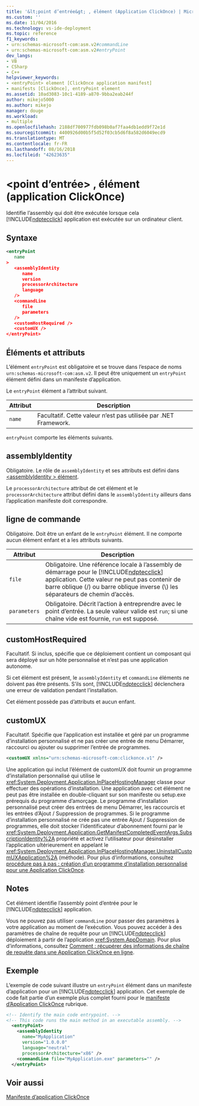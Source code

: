 ```yaml
---
title: '&lt;point d’entrée&gt; , élément (Application ClickOnce) | Microsoft Docs'
ms.custom: ''
ms.date: 11/04/2016
ms.technology: vs-ide-deployment
ms.topic: reference
f1_keywords:
- urn:schemas-microsoft-com:asm.v2#commandLine
- urn:schemas-microsoft-com:asm.v2#entryPoint
dev_langs:
- VB
- CSharp
- C++
helpviewer_keywords:
- <entryPoint> element [ClickOnce application manifest]
- manifests [ClickOnce], entryPoint element
ms.assetid: 10ad3083-10c1-4189-a870-9bba2eab244f
author: mikejo5000
ms.author: mikejo
manager: douge
ms.workload:
- multiple
ms.openlocfilehash: 2188df700977fdb098b0af7faa4db1edd9f72e1d
ms.sourcegitcommit: 4400926d00b5f5d52f03cb5d6f8a582d6049ecd9
ms.translationtype: MT
ms.contentlocale: fr-FR
ms.lasthandoff: 08/16/2018
ms.locfileid: "42623635"
---
```

# <a name="ltentrypointgt-element-clickonce-application"></a>&lt;point d’entrée&gt; , élément (application ClickOnce)
Identifie l’assembly qui doit être exécutée lorsque cela [!INCLUDE[ndptecclick](../deployment/includes/ndptecclick_md.md)] application est exécutée sur un ordinateur client.  
  
## <a name="syntax"></a>Syntaxe  
  
```xml  
<entryPoint  
   name  
>  
   <assemblyIdentity  
      name  
      version  
      processorArchitecture  
      language  
   />  
   <commandLine  
      file  
      parameters  
   />  
   <customHostRequired />  
   <customUX />  
</entryPoint>  
```  
  
## <a name="elements-and-attributes"></a>Éléments et attributs  
 L’élément `entryPoint` est obligatoire et se trouve dans l’espace de noms `urn:schemas-microsoft-com:asm.v2`. Il peut être uniquement un `entryPoint` élément défini dans un manifeste d’application.  
  
 Le `entryPoint` élément a l’attribut suivant.  
  
|Attribut|Description|  
|---------------|-----------------|  
|`name`|Facultatif. Cette valeur n’est pas utilisée par .NET Framework.|  
  
 `entryPoint` comporte les éléments suivants.  
  
## <a name="assemblyidentity"></a>assemblyIdentity  
 Obligatoire. Le rôle de `assemblyIdentity` et ses attributs est défini dans [ \<assemblyIdentity > élément](../deployment/assemblyidentity-element-clickonce-application.md).  
  
 Le `processorArchitecture` attribut de cet élément et le `processorArchitecture` attribut défini dans le `assemblyIdentity` ailleurs dans l’application manifeste doit correspondre.  
  
## <a name="commandline"></a>ligne de commande  
 Obligatoire. Doit être un enfant de le `entryPoint` élément. Il ne comporte aucun élément enfant et a les attributs suivants.  
  
|Attribut|Description|  
|---------------|-----------------|  
|`file`|Obligatoire. Une référence locale à l’assembly de démarrage pour le [!INCLUDE[ndptecclick](../deployment/includes/ndptecclick_md.md)] application. Cette valeur ne peut pas contenir de barre oblique (/) ou barre oblique inverse (\\) les séparateurs de chemin d’accès.|  
|`parameters`|Obligatoire. Décrit l’action à entreprendre avec le point d’entrée. La seule valeur valide est `run`; si une chaîne vide est fournie, `run` est supposé.|  
  
## <a name="customhostrequired"></a>customHostRequired  
 Facultatif. Si inclus, spécifie que ce déploiement contient un composant qui sera déployé sur un hôte personnalisé et n’est pas une application autonome.  
  
 Si cet élément est présent, le `assemblyIdentity` et `commandLine` éléments ne doivent pas être présents. S’ils sont, [!INCLUDE[ndptecclick](../deployment/includes/ndptecclick_md.md)] déclenchera une erreur de validation pendant l’installation.  
  
 Cet élément possède pas d’attributs et aucun enfant.  
  
## <a name="customux"></a>customUX  
 Facultatif. Spécifie que l’application est installée et géré par un programme d’installation personnalisé et ne pas créer une entrée de menu Démarrer, raccourci ou ajouter ou supprimer l’entrée de programmes.  
  
```xml  
<customUX xmlns="urn:schemas-microsoft-com:clickonce.v1" />  
```  
  
 Une application qui inclut l’élément de customUX doit fournir un programme d’installation personnalisé qui utilise le <xref:System.Deployment.Application.InPlaceHostingManager> classe pour effectuer des opérations d’installation. Une application avec cet élément ne peut pas être installée en double-cliquant sur son manifeste ou setup.exe prérequis du programme d’amorçage. Le programme d’installation personnalisé peut créer des entrées de menu Démarrer, les raccourcis et les entrées d’Ajout / Suppression de programmes. Si le programme d’installation personnalisé ne crée pas une entrée Ajout / Suppression de programmes, elle doit stocker l’identificateur d’abonnement fourni par le <xref:System.Deployment.Application.GetManifestCompletedEventArgs.SubscriptionIdentity%2A> propriété et activez l’utilisateur pour désinstaller l’application ultérieurement en appelant le <xref:System.Deployment.Application.InPlaceHostingManager.UninstallCustomUXApplication%2A> (méthode). Pour plus d’informations, consultez [procédure pas à pas : création d’un programme d’installation personnalisé pour une Application ClickOnce](../deployment/walkthrough-creating-a-custom-installer-for-a-clickonce-application.md).  
  
## <a name="remarks"></a>Notes  
 Cet élément identifie l’assembly point d’entrée pour le [!INCLUDE[ndptecclick](../deployment/includes/ndptecclick_md.md)] application.  
  
 Vous ne pouvez pas utiliser `commandLine` pour passer des paramètres à votre application au moment de l’exécution. Vous pouvez accéder à des paramètres de chaîne de requête pour un [!INCLUDE[ndptecclick](../deployment/includes/ndptecclick_md.md)] déploiement à partir de l’application <xref:System.AppDomain>. Pour plus d’informations, consultez [Comment : récupérer des informations de chaîne de requête dans une Application ClickOnce en ligne](../deployment/how-to-retrieve-query-string-information-in-an-online-clickonce-application.md).  
  
## <a name="example"></a>Exemple  
 L’exemple de code suivant illustre un `entryPoint` élément dans un manifeste d’application pour un [!INCLUDE[ndptecclick](../deployment/includes/ndptecclick_md.md)] application. Cet exemple de code fait partie d’un exemple plus complet fourni pour le [manifeste d’Application ClickOnce](../deployment/clickonce-application-manifest.md) rubrique.  
  
```xml  
<!-- Identify the main code entrypoint. -->  
<!-- This code runs the main method in an executable assembly. -->  
  <entryPoint>  
    <assemblyIdentity   
      name="MyApplication"   
      version="1.0.0.0"  
      language="neutral"  
      processorArchitecture="x86" />  
    <commandLine file="MyApplication.exe" parameters="" />  
  </entryPoint>  
```  
  
## <a name="see-also"></a>Voir aussi  
 [Manifeste d’application ClickOnce](../deployment/clickonce-application-manifest.md)
